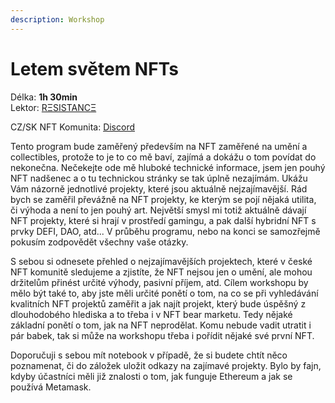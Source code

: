 ```yaml
---
description: Workshop
---
```


# Letem světem NFTs

Délka: **1h 30min**  
Lektor: [RΞSISTANCΞ](../../prednasejici.md#rkssistancks)

CZ/SK NFT Komunita: [Discord](https://discord.gg/KDDz6GCG)

Tento program bude zaměřený především na NFT zaměřené na umění a collectibles, protože to je to co mě baví, zajímá a dokážu o tom povídat do nekonečna. Nečekejte ode mě hluboké technické informace, jsem jen pouhý NFT nadšenec a o tu technickou stránky se tak úplně nezajímám. Ukážu Vám názorně jednotlivé projekty, které jsou aktuálně nejzajímavější. Rád bych se zaměřil převážně na NFT projekty, ke kterým se pojí nějaká utilita, či výhoda a není to jen pouhý art. Největší smysl mi totiž aktuálně dávají NFT projekty, které si hrají v prostředí gamingu, a pak další hybridní NFT s prvky DEFI, DAO, atd... V průběhu programu, nebo na konci se samozřejmě pokusím zodpovědět všechny vaše otázky.

S sebou si odnesete přehled o nejzajímavějších projektech, které v české NFT komunitě sledujeme a zjistíte, že NFT nejsou jen o umění, ale mohou držitelům přinést určité výhody, pasivní příjem, atd. Cílem workshopu by mělo být také to, aby jste měli určité ponětí o tom, na co se při vyhledávání kvalitních NFT projektů zaměřit a jak najít projekt, který bude úspěšný z dlouhodobého hlediska a to třeba i v NFT bear marketu. Tedy nějaké základní ponětí o tom, jak na NFT neprodělat. Komu nebude vadit utratit i pár babek, tak si může na workshopu třeba i pořídit nějaké své první NFT.

Doporučuji s sebou mít notebook v případě, že si budete chtít něco poznamenat, či do záložek uložit odkazy na zajímavé projekty. Bylo by fajn, kdyby účastníci měli již znalosti o tom, jak funguje Ethereum a jak se používá Metamask.

